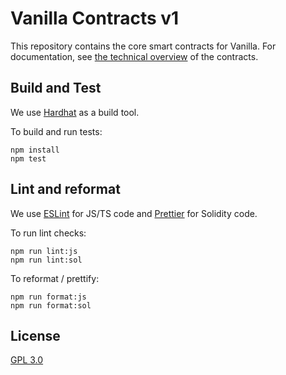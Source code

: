 # Vanilla Contracts v1

This repository contains the core smart contracts for Vanilla. For documentation, see [the technical overview](contracts/README.md) of the contracts.

## Build and Test

We use [Hardhat](https://hardhat.org/) as a build tool.

To build and run tests:
```
npm install
npm test
```

## Lint and reformat

We use [ESLint](https://eslint.org/) for JS/TS code and [Prettier](https://prettier.io/) for Solidity code.

To run lint checks:
```
npm run lint:js
npm run lint:sol
```

To reformat / prettify:
```
npm run format:js
npm run format:sol
```

## License

[GPL 3.0](LICENSE)
